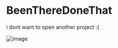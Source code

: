 # BeenThereDoneThat
i dont want to open another project :(

![image](https://github.com/user-attachments/assets/afd9fb4a-dfcd-4c7a-a735-f7a9c09bbfea)
